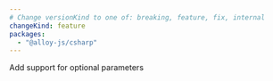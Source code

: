 ```yaml
---
# Change versionKind to one of: breaking, feature, fix, internal
changeKind: feature
packages:
  - "@alloy-js/csharp"
---
```


Add support for optional parameters
